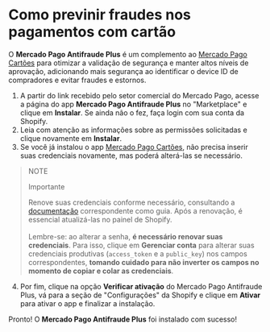 # Como previnir fraudes nos pagamentos com cartão

O **Mercado Pago Antifraude Plus** é um complemento ao [Mercado Pago Cartões](/developers/pt/docs/shopify/integration-configuration/checkout-cards) para otimizar a validação de segurança e manter altos níveis de aprovação, adicionando mais segurança ao identificar o device ID de compradores e evitar fraudes e estornos.

1. A partir do link recebido pelo setor comercial do Mercado Pago, acesse a página do app **Mercado Pago Antifraude Plus** no "Marketplace" e clique em **Instalar**. Se ainda não o fez, faça login com sua conta da Shopify.
2. Leia com atenção as informações sobre as permissões solicitadas e clique novamente em **Instalar**.
3. Se você já instalou o app [Mercado Pago Cartões](/developers/pt/docs/shopify/integration-configuration/checkout-cards), não precisa inserir suas credenciais novamente, mas poderá alterá-las se necessário. 

> NOTE
>
> Importante
>
> Renove suas credenciais conforme necessário, consultando a [documentação](/developers/pt/docs/shopify/best-practices/credentials-best-practices/secure-credentials) correspondente como guia. Após a renovação, é essencial atualizá-las no painel de Shopify. 
> <br><br>
>Lembre-se: ao alterar a senha, **é necessário renovar suas credenciais**. Para isso, clique em **Gerenciar conta** para alterar suas credenciais produtivas (`access_token` e a `public_key`) nos campos correspondentes, **tomando cuidado para não inverter os campos no momento de copiar e colar as credenciais**.

4. Por fim, clique na opção **Verificar ativação** do Mercado Pago Antifraude Plus, vá para a seção de "Configurações" da Shopify e clique em **Ativar** para ativar o app e finalizar a instalação.

Pronto! O **Mercado Pago Antifraude Plus** foi instalado com sucesso!